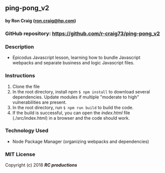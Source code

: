 ## ping-pong_v2

#### by Ron Craig (ron.craig@hp.com)

### GitHub repository: https://github.com/r-craig73/ping-pong_v2

### Description
* Epicodus Javascript lesson, learning how to bundle Javascript webpacks and separate business and logic Javascript files.

### Instructions
1. Clone the file
2. In the root directory, install npm `$ npm install` to download several dependencies.  Update modules if multiple "moderate to high" vulnerabilities are present.
3. In the root directory, run `$ npm run build` to build the code.
4. If the build is successful, you can open the _index.html_ file (./src/index.html) in a browser and the code should work.

### Technology Used
* Node Package Manager (organizing webpacks and dependencies)

### MIT License

Copyright (c) 2018 **_RC productions_**
